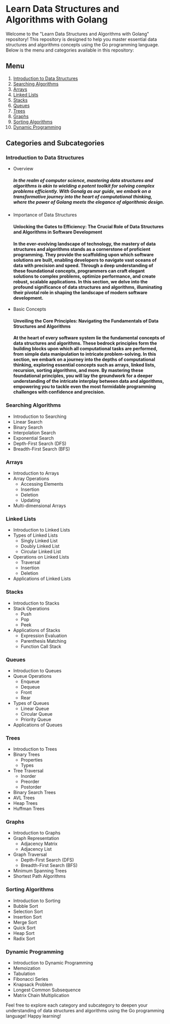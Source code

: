 # Learn Data Structures and Algorithms with Golang

Welcome to the "Learn Data Structures and Algorithms with Golang" repository! This repository is designed to help you master essential data structures and algorithms concepts using the Go programming language. Below is the menu and categories available in this repository:

## Menu

1. [Introduction to Data Structures](#introduction-to-data-structures)
2. [Searching Algorithms](#searching-algorithms)
2. [Arrays](#arrays)
3. [Linked Lists](#linked-lists)
4. [Stacks](#stacks)
5. [Queues](#queues)
6. [Trees](#trees)
7. [Graphs](#graphs)
8. [Sorting Algorithms](#sorting-algorithms)
10. [Dynamic Programming](#dynamic-programming)

## Categories and Subcategories

### Introduction to Data Structures

- Overview
  ##### In the realm of computer science, mastering data structures and algorithms is akin to wielding a potent toolkit for solving complex problems efficiently. With Gonalg as our guide, we embark on a transformative journey into the heart of computational thinking, where the power of Golang meets the elegance of algorithmic design.
- Importance of Data Structures
  #### Unlocking the Gates to Efficiency: The Crucial Role of Data Structures and Algorithms in Software Development

  #### In the ever-evolving landscape of technology, the mastery of data structures and algorithms stands as a cornerstone of proficient programming. They provide the scaffolding upon which software solutions are built, enabling developers to navigate vast oceans of data with precision and speed. Through a deep understanding of these foundational concepts, programmers can craft elegant solutions to complex problems, optimize performance, and create robust, scalable applications. In this section, we delve into the profound significance of data structures and algorithms, illuminating their pivotal role in shaping the landscape of modern software development.
- Basic Concepts
  #### Unveiling the Core Principles: Navigating the Fundamentals of Data Structures and Algorithms

  #### At the heart of every software system lie the fundamental concepts of data structures and algorithms. These bedrock principles form the building blocks upon which all computational tasks are performed, from simple data manipulation to intricate problem-solving. In this section, we embark on a journey into the depths of computational thinking, exploring essential concepts such as arrays, linked lists, recursion, sorting algorithms, and more. By mastering these foundational principles, you will lay the groundwork for a deeper understanding of the intricate interplay between data and algorithms, empowering you to tackle even the most formidable programming challenges with confidence and precision.

### Searching Algorithms

- Introduction to Searching
- Linear Search
- Binary Search
- Interpolation Search
- Exponential Search
- Depth-First Search (DFS)
- Breadth-First Search (BFS)

### Arrays

- Introduction to Arrays
- Array Operations
  - Accessing Elements
  - Insertion
  - Deletion
  - Updating
- Multi-dimensional Arrays

### Linked Lists

- Introduction to Linked Lists
- Types of Linked Lists
  - Singly Linked List
  - Doubly Linked List
  - Circular Linked List
- Operations on Linked Lists
  - Traversal
  - Insertion
  - Deletion
- Applications of Linked Lists

### Stacks

- Introduction to Stacks
- Stack Operations
  - Push
  - Pop
  - Peek
- Applications of Stacks
  - Expression Evaluation
  - Parenthesis Matching
  - Function Call Stack

### Queues

- Introduction to Queues
- Queue Operations
  - Enqueue
  - Dequeue
  - Front
  - Rear
- Types of Queues
  - Linear Queue
  - Circular Queue
  - Priority Queue
- Applications of Queues

### Trees

- Introduction to Trees
- Binary Trees
  - Properties
  - Types
- Tree Traversal
  - Inorder
  - Preorder
  - Postorder
- Binary Search Trees
- AVL Trees
- Heap Trees
- Huffman Trees

### Graphs

- Introduction to Graphs
- Graph Representation
  - Adjacency Matrix
  - Adjacency List
- Graph Traversal
  - Depth-First Search (DFS)
  - Breadth-First Search (BFS)
- Minimum Spanning Trees
- Shortest Path Algorithms

### Sorting Algorithms

- Introduction to Sorting
- Bubble Sort
- Selection Sort
- Insertion Sort
- Merge Sort
- Quick Sort
- Heap Sort
- Radix Sort

### Dynamic Programming

- Introduction to Dynamic Programming
- Memoization
- Tabulation
- Fibonacci Series
- Knapsack Problem
- Longest Common Subsequence
- Matrix Chain Multiplication

Feel free to explore each category and subcategory to deepen your understanding of data structures and algorithms using the Go programming language! Happy learning!
